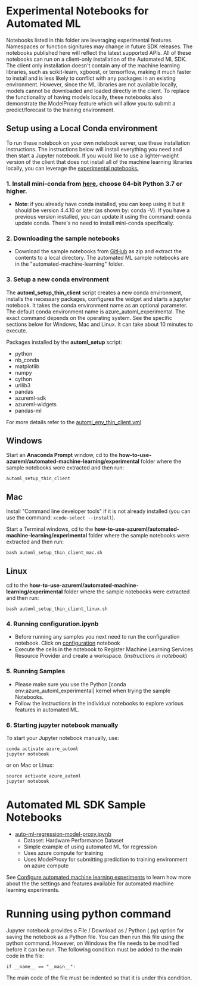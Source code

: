 # Experimental Notebooks for Automated ML
Notebooks listed in this folder are leveraging experimental features. Namespaces or function signitures may change in future SDK releases. The notebooks published here will reflect the latest supported APIs. All of these notebooks can run on a client-only installation of the Automated ML SDK.
The client only installation doesn't contain any of the machine learning libraries, such as scikit-learn, xgboost, or tensorflow, making it much faster to install and is less likely to conflict with any packages in an existing environment. However, since the ML libraries are not available locally, models cannot be downloaded and loaded directly in the client. To replace the functionality of having models locally, these notebooks also demonstrate the ModelProxy feature which will allow you to submit a predict/forecast to the training environment. 

<a name="localconda"></a>
## Setup using a Local Conda environment

To run these notebook on your own notebook server, use these installation instructions.
The instructions below will install everything you need and then start a Jupyter notebook.
If you would like to use a lighter-weight version of the client that does not install all of the machine learning libraries locally, you can leverage the [experimental notebooks.](experimental/README.md)

### 1. Install mini-conda from [here](https://conda.io/miniconda.html), choose 64-bit Python 3.7 or higher.
- **Note**: if you already have conda installed, you can keep using it but it should be version 4.4.10 or later (as shown by: conda -V).  If you have a previous version installed, you can update it using the command: conda update conda.
There's no need to install mini-conda specifically.

### 2. Downloading the sample notebooks
- Download the sample notebooks from [GitHub](https://github.com/Azure/MachineLearningNotebooks) as zip and extract the contents to a local directory.  The automated ML sample notebooks are in the "automated-machine-learning" folder.

### 3. Setup a new conda environment
The **automl_setup_thin_client** script creates a new conda environment, installs the necessary packages, configures the widget and starts a jupyter notebook. It takes the conda environment name as an optional parameter.  The default conda environment name is azure_automl_experimental.  The exact command depends on the operating system.  See the specific sections below for Windows, Mac and Linux.  It can take about 10 minutes to execute.

Packages installed by the **automl_setup** script:
    <ul><li>python</li><li>nb_conda</li><li>matplotlib</li><li>numpy</li><li>cython</li><li>urllib3</li><li>pandas</li><li>azureml-sdk</li><li>azureml-widgets</li><li>pandas-ml</li></ul>

For more details refer to the [automl_env_thin_client.yml](./automl_env_thin_client.yml)
## Windows
Start an **Anaconda Prompt** window, cd to the **how-to-use-azureml/automated-machine-learning/experimental** folder where the sample notebooks were extracted and then run:
```
automl_setup_thin_client
```
## Mac
Install "Command line developer tools" if it is not already installed (you can use the command: `xcode-select --install`).

Start a Terminal windows, cd to the **how-to-use-azureml/automated-machine-learning/experimental** folder where the sample notebooks were extracted and then run:

```
bash automl_setup_thin_client_mac.sh
```

## Linux
cd to the **how-to-use-azureml/automated-machine-learning/experimental** folder where the sample notebooks were extracted and then run:

```
bash automl_setup_thin_client_linux.sh
```

### 4. Running configuration.ipynb
- Before running any samples you next need to run the configuration notebook. Click on [configuration](../../configuration.ipynb) notebook
- Execute the cells in the notebook to Register Machine Learning Services Resource Provider and create a workspace. (*instructions in notebook*)

### 5. Running Samples
- Please make sure you use the Python [conda env:azure_automl_experimental] kernel when trying the sample Notebooks.
- Follow the instructions in the individual notebooks to explore various features in automated ML.

### 6. Starting jupyter notebook manually
To start your Jupyter notebook manually, use:

```
conda activate azure_automl
jupyter notebook
```

or on Mac or Linux:

```
source activate azure_automl
jupyter notebook
```


<a name="samples"></a>
# Automated ML SDK Sample Notebooks

- [auto-ml-regression-model-proxy.ipynb](regression-model-proxy/auto-ml-regression-model-proxy.ipynb)
    - Dataset: Hardware Performance Dataset
    - Simple example of using automated ML for regression
    - Uses azure compute for training
    - Uses ModelProxy for submitting prediction to training environment on azure compute

<a name="documentation"></a>
See [Configure automated machine learning experiments](https://docs.microsoft.com/azure/machine-learning/service/how-to-configure-auto-train) to learn how more about the the settings and features available for automated machine learning experiments.

<a name="pythoncommand"></a>
# Running using python command
Jupyter notebook provides a File / Download as / Python (.py) option for saving the notebook as a Python file.
You can then run this file using the python command.
However, on Windows the file needs to be modified before it can be run.
The following condition must be added to the main code in the file:

    if __name__ == "__main__":

The main code of the file must be indented so that it is under this condition.
